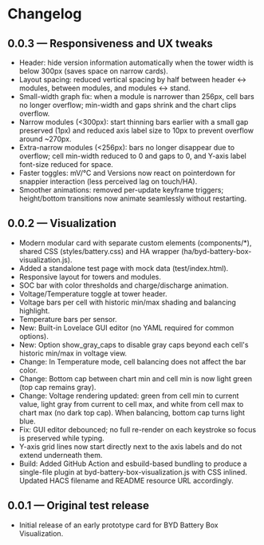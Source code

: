 # Changelog

## 0.0.3 — Responsiveness and UX tweaks
- Header: hide version information automatically when the tower width is below 300px (saves space on narrow cards).
- Layout spacing: reduced vertical spacing by half between header ↔ modules, between modules, and modules ↔ stand.
- Small-width graph fix: when a module is narrower than 256px, cell bars no longer overflow; min-width and gaps shrink and the chart clips overflow.
- Narrow modules (<300px): start thinning bars earlier with a small gap preserved (1px) and reduced axis label size to 10px to prevent overflow around ~270px.
- Extra-narrow modules (<256px): bars no longer disappear due to overflow; cell min-width reduced to 0 and gaps to 0, and Y-axis label font-size reduced for space.
- Faster toggles: mV/°C and Versions now react on pointerdown for snappier interaction (less perceived lag on touch/HA).
- Smoother animations: removed per-update keyframe triggers; height/bottom transitions now animate seamlessly without restarting.

## 0.0.2 — Visualization
- Modern modular card with separate custom elements (components/*), shared CSS (styles/battery.css) and HA wrapper (ha/byd-battery-box-visualization.js).
- Added a standalone test page with mock data (test/index.html).
- Responsive layout for towers and modules.
- SOC bar with color thresholds and charge/discharge animation.
- Voltage/Temperature toggle at tower header.
- Voltage bars per cell with historic min/max shading and balancing highlight.
- Temperature bars per sensor.
- New: Built-in Lovelace GUI editor (no YAML required for common options).
- New: Option show_gray_caps to disable gray caps beyond each cell's historic min/max in voltage view.
- Change: In Temperature mode, cell balancing does not affect the bar color.
- Change: Bottom cap between chart min and cell min is now light green (top cap remains gray).
- Change: Voltage rendering updated: green from cell min to current value, light gray from current to cell max, and white from cell max to chart max (no dark top cap). When balancing, bottom cap turns light blue.
- Fix: GUI editor debounced; no full re-render on each keystroke so focus is preserved while typing.
- Y-axis grid lines now start directly next to the axis labels and do not extend underneath them.
- Build: Added GitHub Action and esbuild-based bundling to produce a single-file plugin at byd-battery-box-visualization.js with CSS inlined. Updated HACS filename and README resource URL accordingly.

## 0.0.1 — Original test release
- Initial release of an early prototype card for BYD Battery Box Visualization.
